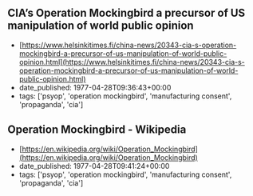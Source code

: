  ## CIA’s Operation Mockingbird a precursor of US manipulation of world public opinion
 - [https://www.helsinkitimes.fi/china-news/20343-cia-s-operation-mockingbird-a-precursor-of-us-manipulation-of-world-public-opinion.html](https://www.helsinkitimes.fi/china-news/20343-cia-s-operation-mockingbird-a-precursor-of-us-manipulation-of-world-public-opinion.html)
 - date_published: 1977-04-28T09:36:43+00:00
 - tags: ['psyop', 'operation mockingbird', 'manufacturing consent', 'propaganda', 'cia']

 ## Operation Mockingbird - Wikipedia
 - [https://en.wikipedia.org/wiki/Operation_Mockingbird](https://en.wikipedia.org/wiki/Operation_Mockingbird)
 - date_published: 1977-04-28T09:41:24+00:00
 - tags: ['psyop', 'operation mockingbird', 'manufacturing consent', 'propaganda', 'cia']

